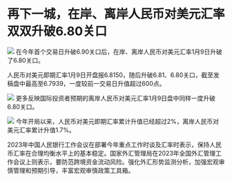 # 再下一城，在岸、离岸人民币对美元汇率双双升破6.80关口

![](https://inews.gtimg.com/newsapp_bt/0/15601242861/1000)
在今年首个交易日升破6.90关口后，在岸、离岸人民币对美元汇率1月9日升破了6.80关口。

人民币对美元即期汇率1月9日开盘报6.8150，随后升破6.81、6.80关口，截至发稿盘中最高至6.7939，一度较前一交易日升值超过600点。

![](https://inews.gtimg.com/newsapp_bt/0/15601242883/1000)
更多反映国际投资者预期的离岸人民币对美元汇率1月9日盘中同样一度升破6.80关口。

![](https://inews.gtimg.com/newsapp_bt/0/15601242886/1000)
今年开局以来，人民币对美元即期汇率累计升值已经超过2%，离岸人民币对美元汇率累计升值1.7%。

2023年中国人民银行工作会议在部署今年重点工作时谈及汇率时表示，保持人民币汇率在合理均衡水平上的基本稳定。国家外汇管理局在2023年全国外汇管理工作会议上则表示，要防范跨境资金流动风险。强化外汇形势监测分析，加强宏观审慎管理和预期引导，丰富宏观审慎政策工具箱。

